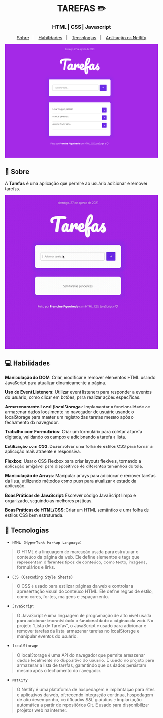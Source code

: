 
<h1 align="center">
  TAREFAS ✏️
</h1>

<h3 align="center">
  HTML | CSS | Javascript
</h3>

<p align="center">
  <a href="#bookmark-sobre">Sobre</a>&nbsp;&nbsp;&nbsp;|&nbsp;&nbsp;&nbsp;
  <a href="#computer-habilidades">Habilidades</a>&nbsp;&nbsp;&nbsp;|&nbsp;&nbsp;&nbsp;
  <a href="#rocket-tecnologias">Tecnologias</a>&nbsp;&nbsp;&nbsp;|&nbsp;&nbsp;&nbsp;
  <a href="https://deploy-lista-de-tarefas.netlify.app/" target="_blank">Aplicação na Netlify</a>
</p>

<p align="center">
  <img alt="design do projeto" width="650px" src="./lista-tarefas.png" />
<p>


## :bookmark: Sobre

A **Tarefas** é uma aplicação que permite ao usuário adicionar e remover tarefas.

<p align="center">
  <a href="./lista-tarefas.gif" title="lista-tarefas"><img src="./lista-tarefas.gif" alt="lista-tarefas"></a><div><a href="/" title="make a gif"></a></div>
<p>


## :computer: Habilidades

**Manipulação do DOM**: Criar, modificar e remover elementos HTML usando JavaScript para atualizar dinamicamente a página.

**Uso de Event Listeners**: Utilizar event listeners para responder a eventos do usuário, como clicar em botões, para realizar ações específicas.

**Armazenamento Local (localStorage)**: Implementar a funcionalidade de armazenar dados localmente no navegador do usuário usando o localStorage para manter um registro das tarefas mesmo após o fechamento do navegador.

**Trabalho com Formulários**: Criar um formulário para coletar a tarefa digitada, validando os campos e adicionando a tarefa à lista.

**Estilização com CSS**: Desenvolver uma folha de estilos CSS para tornar a aplicação mais atraente e responsiva.

**Flexbox**: Usar o CSS Flexbox para criar layouts flexíveis, tornando a aplicação amigável para dispositivos de diferentes tamanhos de tela.

**Manipulação de Arrays**: Manipular arrays para adicionar e remover tarefas da lista, utilizando métodos como push para atualizar o estado da aplicação.

**Boas Práticas de JavaScript**: Escrever código JavaScript limpo e organizado, seguindo as melhores práticas.

**Boas Práticas de HTML/CSS**: Criar um HTML semântico e uma folha de estilos CSS bem estruturada.


## :rocket: Tecnologias

  - `HTML (HyperText Markup Language)`
  > O HTML é a linguagem de marcação usada para estruturar o conteúdo da página da web. Ele define elementos e tags que representam diferentes tipos de conteúdo, como texto, imagens, formulários e links.
  - `CSS (Cascading Style Sheets)`
  > O CSS é usado para estilizar páginas da web e controlar a apresentação visual do conteúdo HTML. Ele define regras de estilo, como cores, fontes, margens e espaçamento.
  - `JavaScript`
  > O JavaScript é uma linguagem de programação de alto nível usada para adicionar interatividade e funcionalidade a páginas da web. No projeto "Lista de Tarefas", o JavaScript é usado para adicionar e remover tarefas da lista, armazenar tarefas no localStorage e manipular eventos do usuário.
  - `localStorage`
  > O localStorage é uma API do navegador que permite armazenar dados localmente no dispositivo do usuário. É usado no projeto para armazenar a lista de tarefas, garantindo que os dados persistam mesmo após o fechamento do navegador.
 - `Netlify`
  > O Netlify é uma plataforma de hospedagem e implantação para sites e aplicativos da web, oferecendo integração contínua, hospedagem de alto desempenho, certificados SSL gratuitos e implantação automática a partir de repositórios Git. É usado para disponibilizar projetos web na internet.
